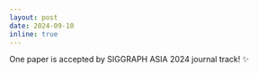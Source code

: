 ```yaml
---
layout: post
date: 2024-09-10
inline: true
---
```


One paper is accepted by SIGGRAPH ASIA 2024 journal track! :sparkles:

